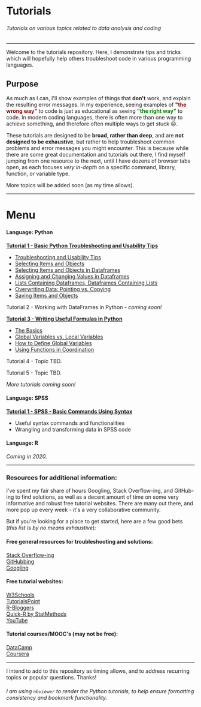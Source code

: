 # Tutorials
###### Tutorials on various topics related to data analysis and coding

___

Welcome to the tutorials repository.  Here, I demonstrate tips and tricks which will hopefully help others troubleshoot code in various programming languages.

## Purpose

As much as I can, I'll show examples of things that __don't__ work, and explain the resulting error messages. In my experience, seeing examples of __<font color='maroon'>"the wrong way"</font>__ to code is just as educational as seeing __<font color='green'>"the right way"</font>__ to code.  In modern coding languages, there is often more than one way to achieve something, and therefore often multiple ways to get stuck ☹.  

These tutorials are designed to be __broad, rather than deep__, and are __not designed to be exhaustive__, but rather to help troubleshoot common problems and error messages you might encounter.  This is because while there are some great documentation and tutorials out there, I find myself jumping from one resource to the next, until I have dozens of browser tabs open, as each focuses _very in-depth_ on a specific command, library, function, or variable type.

More topics will be added soon (as my time allows).    



___

# Menu  

#### Language: Python  

__[Tutorial 1 - Basic Python Troubleshooting and Usability Tips](https://nbviewer.jupyter.org/github/sherman6/tutorials/blob/master/Tutorial-01-Python-Basic_troubleshooting_and_usability_tips-v01.ipynb)__  
- [Troubleshooting and Usability Tips](https://nbviewer.jupyter.org/github/sherman6/tutorials/blob/master/Tutorial-01-Python-Basic_troubleshooting_and_usability_tips-v01.ipynb)
- [Selecting Items and Objects](https://nbviewer.jupyter.org/github/sherman6/tutorials/blob/master/Tutorial-01-Python-Basic_troubleshooting_and_usability_tips-v01.ipynb#first-bullet)
- [Selecting Items and Objects in Dataframes](https://nbviewer.jupyter.org/github/sherman6/tutorials/blob/master/Tutorial-01-Python-Basic_troubleshooting_and_usability_tips-v01.ipynb#second-bullet)
- [Assigning and Changing Values in Dataframes](https://nbviewer.jupyter.org/github/sherman6/tutorials/blob/master/Tutorial-01-Python-Basic_troubleshooting_and_usability_tips-v01.ipynb#third-bullet)
- [Lists Containing Dataframes, Dataframes Containing Lists](https://nbviewer.jupyter.org/github/sherman6/tutorials/blob/master/Tutorial-01-Python-Basic_troubleshooting_and_usability_tips-v01.ipynb#fifth-bullet)
- [Overwriting Data: Pointing vs. Copying](https://nbviewer.jupyter.org/github/sherman6/tutorials/blob/master/Tutorial-01-Python-Basic_troubleshooting_and_usability_tips-v01.ipynb#seventh-bullet)
- [Saving Items and Objects](https://nbviewer.jupyter.org/github/sherman6/tutorials/blob/master/Tutorial-01-Python-Basic_troubleshooting_and_usability_tips-v01.ipynb#seventh-bullet)


Tutorial 2 - Working with DataFrames in Python - _coming soon!_  

__[Tutorial 3 - Writing Useful Formulas in Python](https://nbviewer.jupyter.org/github/sherman6/tutorials/blob/master/Tutorial-03-Python-Writing_Useful_Functions-v01.ipynb)__  
- [The Basics](https://nbviewer.jupyter.org/github/sherman6/tutorials/blob/master/Tutorial-03-Python-Writing_Useful_Functions-v01.ipynb#first-bullet)
- [Global Variables vs. Local Variables](https://nbviewer.jupyter.org/github/sherman6/tutorials/blob/master/Tutorial-03-Python-Writing_Useful_Functions-v01.ipynb#second-bullet)
- [How to Define Global Variables](https://nbviewer.jupyter.org/github/sherman6/tutorials/blob/master/Tutorial-03-Python-Writing_Useful_Functions-v01.ipynb#third-bullet)
- [Using Functions in Coordination](https://nbviewer.jupyter.org/github/sherman6/tutorials/blob/master/Tutorial-03-Python-Writing_Useful_Functions-v01.ipynb#seventh-bullet)


Tutorial 4 - Topic TBD.  

Tutorial 5 - Topic TBD.  

_More tutorials coming soon!_  



#### Language: SPSS 

__[Tutorial 1 - SPSS - Basic Commands Using Syntax](https://github.com/sherman6/tutorials/blob/master/Tutorial-SPSS-01-Basic_Commands_Using_Syntax-v01.sps)__  
- Useful syntax commands and functionalities
- Wrangling and transforming data in SPSS code


#### Language: R  

_Coming in 2020._  


___

### Resources for additional information:

I've spent my fair share of hours Googling, Stack Overflow-ing, and GitHub-ing to find solutions, as well as a decent amount of time on some very informative and robust free tutorial websites.  There are many out there, and more pop up every week - it's a very collaborative community.  

But if you're looking for a place to get started, here are a few good bets (_this list is by no means exhaustive_): 


#### Free general resources for troubleshooting and solutions:

[Stack Overflow-ing](https://stackoverflow.com/)  
[GitHubbing](https://github.com/)  
[Googling](https://www.google.com)  


#### Free tutorial websites:

[W3Schools](https://www.w3schools.com/)  
[TutorialsPoint](https://www.tutorialspoint.com/python/index.htm)  
[R-Bloggers](https://www.r-bloggers.com/)  
[Quick-R by StatMethods](https://www.statmethods.net/index.html)  
[YouTube](https://www.youtube.com/)   


#### Tutorial courses/MOOC's (may not be free):

[DataCamp](https://www.datacamp.com/)  
[Coursera](https://www.coursera.org/specializations/jhu-data-science)  

___

I intend to add to this repository as timing allows, and to address recurring topics or popular questions. Thanks!  
###### I am using `nbviewer` to render the Python tutorials, to help ensure formatting consistency and bookmark functionality. 


